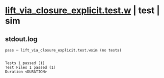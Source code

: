 # [lift_via_closure_explicit.test.w](../../../../../examples/tests/valid/lift_via_closure_explicit.test.w) | test | sim

## stdout.log
```log
pass ─ lift_via_closure_explicit.test.wsim (no tests)
 
 
Tests 1 passed (1)
Test Files 1 passed (1)
Duration <DURATION>
```

